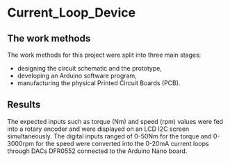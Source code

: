 # Current_Loop_Device
## The work methods
The work methods for this project were split into three main stages: 
 + designing the circuit schematic and the prototype,
 + developing an Arduino software program,
 + manufacturing the physical Printed Circuit Boards (PCB).
## Results
The expected inputs such as torque (Nm) and speed (rpm) values were fed into a rotary encoder and were displayed on an LCD I2C screen simultaneously.
The digital inputs ranged of 0-50Nm for the torque and 0-3000rpm for the speed were converted into the 0-20mA current loops through DACs DFR0552 connected to the Arduino Nano board.
